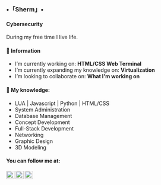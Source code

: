 ### •「Sherm」•
#### Cybersecurity

During my free time I live life.

#### 💬 Information
- I’m currently working on: <b>HTML/CSS Web Terminal</b>
- I’m currently expanding my knowledge on: <b>Virtualization</b>
- I’m looking to collaborate on: <b>What I'm working on</b>

#### 🌱 My knowledge:
- LUA | Javascript | Python | HTML/CSS
- System Administration
- Database Management
- Concept Development 
- Full-Stack Development 
- Networking
- Graphic Design 
- 3D Modeling 

#### You can follow me at:
[<img align="left" alt="youtube | YouTube" width="22px" src="https://cdn.jsdelivr.net/npm/simple-icons@v3/icons/youtube.svg" />](https://www.youtube.com/channel/UCczJwRSXgM9goCTjapUJLTQ/)
[<img align="left" alt="twitter | Twitter" width="22px" src="https://cdn.jsdelivr.net/npm/simple-icons@v3/icons/twitter.svg" />](https://twitter.com/shermanredux/)
[<img align="left" alt="twitch | Twitch" width="22px" src="https://cdn.jsdelivr.net/npm/simple-icons@v3/icons/twitch.svg" />](https://twitter.com/shermanredux/)  

